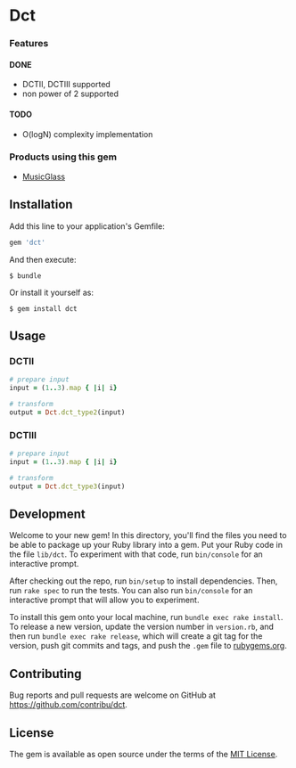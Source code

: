 # Dct

### Features

#### DONE
- DCTII, DCTIII supported
- non power of 2 supported

#### TODO
- O(logN) complexity implementation

### Products using this gem

- [MusicGlass](http://musicglass.net)

## Installation

Add this line to your application's Gemfile:

```ruby
gem 'dct'
```

And then execute:

    $ bundle

Or install it yourself as:

    $ gem install dct

## Usage

### DCTII

```ruby
# prepare input
input = (1..3).map { |i| i}

# transform
output = Dct.dct_type2(input)
```

### DCTIII
```ruby
# prepare input
input = (1..3).map { |i| i}

# transform
output = Dct.dct_type3(input)
```

## Development

Welcome to your new gem! In this directory, you'll find the files you need to be able to package up your Ruby library into a gem. Put your Ruby code in the file `lib/dct`. To experiment with that code, run `bin/console` for an interactive prompt.

After checking out the repo, run `bin/setup` to install dependencies. Then, run `rake spec` to run the tests. You can also run `bin/console` for an interactive prompt that will allow you to experiment.

To install this gem onto your local machine, run `bundle exec rake install`. To release a new version, update the version number in `version.rb`, and then run `bundle exec rake release`, which will create a git tag for the version, push git commits and tags, and push the `.gem` file to [rubygems.org](https://rubygems.org).

## Contributing

Bug reports and pull requests are welcome on GitHub at https://github.com/contribu/dct.

## License

The gem is available as open source under the terms of the [MIT License](https://opensource.org/licenses/MIT).
